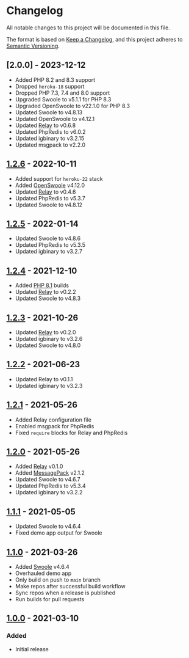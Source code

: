 # Changelog

All notable changes to this project will be documented in this file.

The format is based on [Keep a Changelog](https://keepachangelog.com/en/1.0.0/),
and this project adheres to [Semantic Versioning](https://semver.org/spec/v2.0.0.html).

## [2.0.0] - 2023-12-12
- Added PHP 8.2 and 8.3 support
- Dropped `heroku-18` support
- Dropped PHP 7.3, 7.4 and 8.0 support
- Upgraded Swoole to v5.1.1 for PHP 8.3
- Upgraded OpenSwoole to v22.1.0 for PHP 8.3
- Updated Swoole to v4.8.13
- Updated OpenSwoole to v4.12.1
- Updated [Relay](https://github.com/cachewerk) to v0.6.8
- Updated PhpRedis to v6.0.2
- Updated igbinary to v3.2.15
- Updated msgpack to v2.2.0

## [1.2.6] - 2022-10-11
- Added support for `heroku-22` stack
- Added [OpenSwoole](https://github.com/openswoole/swoole-src) v4.12.0
- Updated [Relay](https://github.com/cachewerk) to v0.4.6
- Updated PhpRedis to v5.3.7
- Updated Swoole to v4.8.12

## [1.2.5] - 2022-01-14
- Updated Swoole to v4.8.6
- Updated PhpRedis to v5.3.5
- Updated igbinary to v3.2.7

## [1.2.4] - 2021-12-10
- Added [PHP 8.1](https://devcenter.heroku.com/changelog-items/2304) builds
- Updated [Relay](https://relaycache.com) to v0.2.2
- Updated Swoole to v4.8.3

## [1.2.3] - 2021-10-26
- Updated [Relay](https://relaycache.com) to v0.2.0
- Updated igbinary to v3.2.6
- Updated Swoole to v4.8.0

## [1.2.2] - 2021-06-23
- Updated Relay to v0.1.1
- Updated igbinary to v3.2.3

## [1.2.1] - 2021-05-26
- Added Relay configuration file
- Enabled msgpack for PhpRedis
- Fixed `require` blocks for Relay and PhpRedis

## [1.2.0] - 2021-05-26
- Added [Relay](https://relaycache.com) v0.1.0
- Added [MessagePack](https://github.com/msgpack/msgpack-php) v2.1.2
- Updated Swoole to v4.6.7
- Updated PhpRedis to v5.3.4
- Updated igbinary to v3.2.2

## [1.1.1] - 2021-05-05
- Updated Swoole to v4.6.4
- Fixed demo app output for Swoole

## [1.1.0] - 2021-03-26
- Added [Swoole](https://github.com/swoole/swoole-src) v4.6.4
- Overhauled demo app
- Only build on push to `main` branch
- Make repos after successful build workflow
- Sync repos when a release is published
- Run builds for pull requests

## [1.0.0] - 2021-03-10
### Added
- Initial release

[Unreleased]: https://github.com/cachewerk/heroku-php-extensions/compare/v1.2.6...HEAD
[1.2.6]: https://github.com/cachewerk/heroku-php-extensions/compare/v1.2.5...v1.2.6
[1.2.5]: https://github.com/cachewerk/heroku-php-extensions/compare/v1.2.4...v1.2.5
[1.2.4]: https://github.com/cachewerk/heroku-php-extensions/compare/v1.2.3...v1.2.4
[1.2.3]: https://github.com/cachewerk/heroku-php-extensions/compare/v1.2.2...v1.2.3
[1.2.2]: https://github.com/cachewerk/heroku-php-extensions/compare/v1.2.1...v1.2.2
[1.2.1]: https://github.com/cachewerk/heroku-php-extensions/compare/v1.2.0...v1.2.1
[1.2.0]: https://github.com/cachewerk/heroku-php-extensions/compare/v1.1.1...v1.2.0
[1.1.1]: https://github.com/cachewerk/heroku-php-extensions/compare/v1.1.0...v1.1.1
[1.1.0]: https://github.com/cachewerk/heroku-php-extensions/compare/v1.0.0...v1.1.0
[1.0.0]: https://github.com/cachewerk/heroku-php-extensions/releases/tag/v1.0.0
